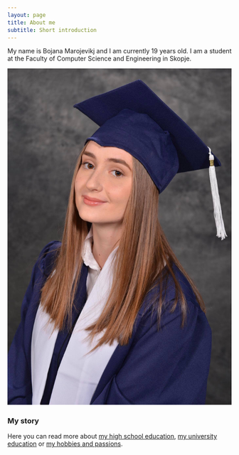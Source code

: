```yaml
---
layout: page
title: About me
subtitle: Short introduction
---
```


My name is Bojana Marojevikj and I am currently 19 years old. I am a student at the Faculty of Computer Science and Engineering in Skopje.

![Bojana](/assets/img/me.jpg)

### My story

Here you can read more about [my high school education](https://bojanamarojevic.github.io/highschool/), [my university education](https://bojanamarojevic.github.io/university/) or [my hobbies and passions](bojanamarojevic.github.io/highschool/hobbiespassions/).
